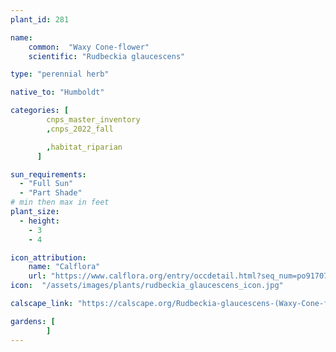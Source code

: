```yaml
---
plant_id: 281

name: 
    common:  "Waxy Cone-flower"    
    scientific: "Rudbeckia glaucescens"  

type: "perennial herb"

native_to: "Humboldt"

categories: [
        cnps_master_inventory
        ,cnps_2022_fall

        ,habitat_riparian
      ]

sun_requirements:
  - "Full Sun"
  - "Part Shade"
# min then max in feet
plant_size:
  - height: 
    - 3
    - 4

icon_attribution: 
    name: "Calflora"
    url: "https://www.calflora.org/entry/occdetail.html?seq_num=po91707"
icon:  "/assets/images/plants/rudbeckia_glaucescens_icon.jpg"

calscape_link: "https://calscape.org/Rudbeckia-glaucescens-(Waxy-Cone-flower)"

gardens: [ 
        ]
---
```


